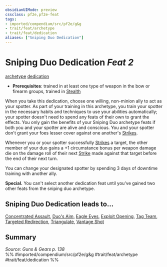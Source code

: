 ```yaml
---
obsidianUIMode: preview
cssclass: pf2e,pf2e-feat
tags:
- imported/compendium/src/pf2e/g&g
- trait/feat/archetype
- trait/feat/dedication
aliases: ["Sniping Duo Dedication"]
---
```

# Sniping Duo Dedication  *Feat 2*  
[archetype](archetype.md)  [dedication](dedication.md)  

- **Prerequisites**: trained in at least one type of weapon in the bow or firearm groups, trained in [Stealth](../skills.md#Stealth)

When you take this dedication, choose one willing, non-minion ally to act as your spotter. As part of your training in this archetype, you train your spotter in the necessary habits and techniques to use your abilities automatically; your spotter doesn't need to spend any feats of their own to grant the effects. You only gain the benefits of your Sniping Duo archetype feats if both you and your spotter are alive and conscious. You and your spotter don't grant your foes lesser cover against one another's [Strikes](strike.md).

Whenever you or your spotter successfully [Strikes](strike.md) a target, the other member of your duo gains a +1 circumstance bonus per weapon damage die on the damage roll of their next [Strike](strike.md) made against that target before the end of their next turn.

You can change your designated spotter by spending 3 days of downtime training with another ally.

**Special.** You can't select another dedication feat until you've gained two other feats from the sniping duo archetype.

## Sniping Duo Dedication leads to...

[Concentrated Assault](concentrated-assault-g-g.md), [Duo's Aim](duos-aim-g-g.md), [Eagle Eyes](eagle-eyes-g-g.md), [Exploit Opening](exploit-opening-g-g.md), [Tag Team](tag-team-g-g.md), [Targeted Redirection](targeted-redirection-g-g.md), [Triangulate](triangulate-g-g.md), [Vantage Shot](vantage-shot-g-g.md)

## Summary

*Source: Guns & Gears p. 138*  
%% #imported/compendium/src/pf2e/g&g #trait/feat/archetype #trait/feat/dedication %%